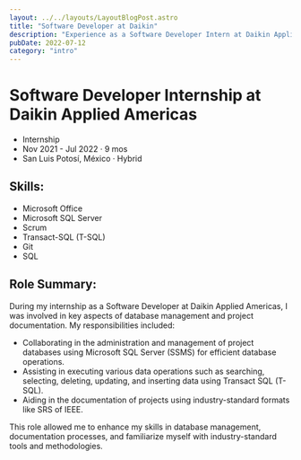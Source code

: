 ```yaml
---
layout: ../../layouts/LayoutBlogPost.astro
title: "Software Developer at Daikin"
description: "Experience as a Software Developer Intern at Daikin Applied Americas, focusing on database management and documentation. Skills in Microsoft SQL Server, Scrum, T-SQL, Git, and SQL were developed during the internship."
pubDate: 2022-07-12
category: "intro"
---
```


# **Software Developer Internship at Daikin Applied Americas**
- Internship
- Nov 2021 - Jul 2022 · 9 mos
- San Luis Potosí, México · Hybrid

## **Skills:**
- Microsoft Office
- Microsoft SQL Server
- Scrum
- Transact-SQL (T-SQL)
- Git
- SQL

## **Role Summary:**
During my internship as a Software Developer at Daikin Applied Americas, I was involved in key aspects of database management and project documentation. My responsibilities included:

- Collaborating in the administration and management of project databases using Microsoft SQL Server (SSMS) for efficient database operations.
- Assisting in executing various data operations such as searching, selecting, deleting, updating, and inserting data using Transact SQL (T-SQL).
- Aiding in the documentation of projects using industry-standard formats like SRS of IEEE.

This role allowed me to enhance my skills in database management, documentation processes, and familiarize myself with industry-standard tools and methodologies.
